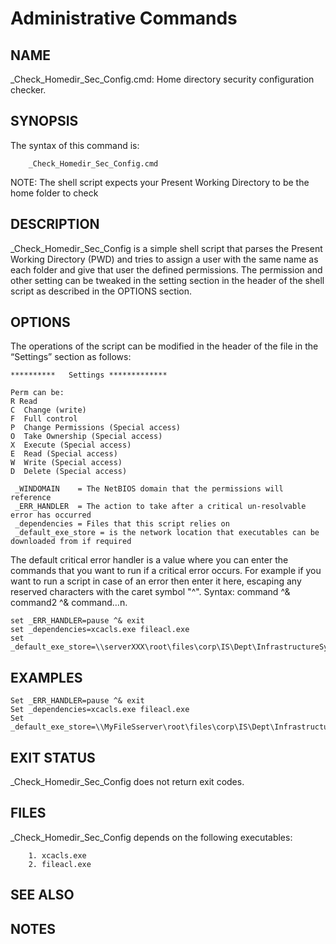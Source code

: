 # Administrative Commands                                       		              


## NAME
_Check_Homedir_Sec_Config.cmd: Home directory security configuration checker.
     
## SYNOPSIS

 The syntax of this command is:
```
	_Check_Homedir_Sec_Config.cmd
```

NOTE: The shell script expects your Present Working Directory to be the home folder to check

## DESCRIPTION
_Check_Homedir_Sec_Config is a simple shell script that parses the Present Working Directory (PWD) and tries to assign a user with the same name as each folder and give that user the defined permissions. The permission and other setting can be tweaked in the setting section in the header of the shell script as described in the OPTIONS section.


## OPTIONS

The operations of the script can be modified in the header of the file in the “Settings” section as follows:
```
**********   Settings *************

Perm can be: 
R Read
C  Change (write)
F  Full control
P  Change Permissions (Special access)
O  Take Ownership (Special access)
X  Execute (Special access)
E  Read (Special access)
W  Write (Special access)
D  Delete (Special access)
```

```
 _WINDOMAIN    = The NetBIOS domain that the permissions will reference
 _ERR_HANDLER  = The action to take after a critical un-resolvable error has occurred 
 _dependencies = Files that this script relies on
 _default_exe_store = is the network location that executables can be downloaded from if required

```

The default critical error handler is a value where you can enter the commands that you want to run if a critical error occurs. For example if you want to run a script in case of an error then enter it here, escaping any reserved characters with the caret symbol "^". Syntax: command ^& command2 ^& command…n.
```
set _ERR_HANDLER=pause ^& exit
set _dependencies=xcacls.exe fileacl.exe
set _default_exe_store=\\serverXXX\root\files\corp\IS\Dept\InfrastructureSystems\FilePrint\BIN
```


## EXAMPLES
```
Set _ERR_HANDLER=pause ^& exit
Set _dependencies=xcacls.exe fileacl.exe
Set _default_exe_store=\\MyFileSserver\root\files\corp\IS\Dept\InfrastructureSystems\FilePrint\BIN
```

## EXIT STATUS

_Check_Homedir_Sec_Config does not return exit codes. 


## FILES

_Check_Homedir_Sec_Config depends on the following executables:
```
    1. xcacls.exe
    2. fileacl.exe
```
## SEE ALSO



## NOTES
